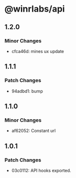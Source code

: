 # @winrlabs/api

## 1.2.0

### Minor Changes

- cfca46d: mines ux update

## 1.1.1

### Patch Changes

- 94adbd1: bump

## 1.1.0

### Minor Changes

- af62052: Constant url

## 1.0.1

### Patch Changes

- 03c0112: API hooks exported.
